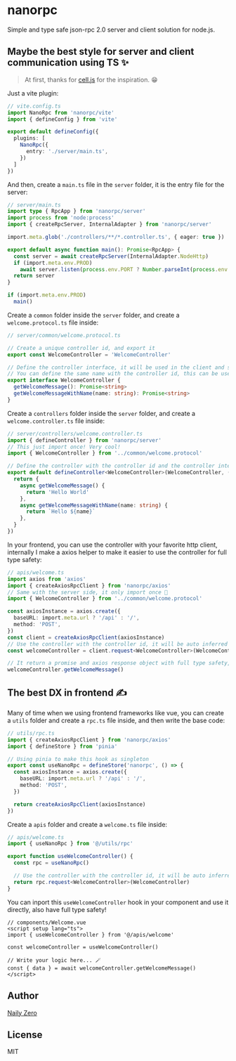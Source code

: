 # nanorpc

Simple and type safe json-rpc 2.0 server and client solution for node.js.

## Maybe the best style for server and client communication using TS ✨

> At first, thanks for [cell.js](https://github.com/cellbang/cell) for the inspiration. 😁

Just a vite plugin:

```ts
// vite.config.ts
import NanoRpc from 'nanorpc/vite'
import { defineConfig } from 'vite'

export default defineConfig({
  plugins: [
    NanoRpc({
      entry: './server/main.ts',
    })
  ]
})
```

And then, create a `main.ts` file in the `server` folder, it is the entry file for the server:

```ts
// server/main.ts
import type { RpcApp } from 'nanorpc/server'
import process from 'node:process'
import { createRpcServer, InternalAdapter } from 'nanorpc/server'

import.meta.glob('./controllers/**/*.controller.ts', { eager: true })

export default async function main(): Promise<RpcApp> {
  const server = await createRpcServer(InternalAdapter.NodeHttp)
  if (import.meta.env.PROD)
    await server.listen(process.env.PORT ? Number.parseInt(process.env.PORT) : 3444)
  return server
}

if (import.meta.env.PROD)
  main()
```

Create a `common` folder inside the `server` folder, and create a `welcome.protocol.ts` file inside:

```ts
// server/common/welcome.protocol.ts

// Create a unique controller id, and export it
export const WelcomeController = 'WelcomeController'

// Define the controller interface, it will be used in the client and server
// You can define the same name with the controller id, this can be used as both a value and a type, and it is only imported once!
export interface WelcomeController {
  getWelcomeMessage(): Promise<string>
  getWelcomeMessageWithName(name: string): Promise<string>
}
```

Create a `controllers` folder inside the `server` folder, and create a `welcome.controller.ts` file inside:

```ts
// server/controllers/welcome.controller.ts
import { defineController } from 'nanorpc/server'
// This just import once! Very cool!
import { WelcomeController } from '../common/welcome.protocol'

// Define the controller with the controller id and the controller interface
export default defineController<WelcomeController>(WelcomeController, () => {
  return {
    async getWelcomeMessage() {
      return 'Hello World'
    },
    async getWelcomeMessageWithName(name: string) {
      return `Hello ${name}`
    },
  }
})
```

In your frontend, you can use the controller with your favorite http client, internally I make a axios helper to make it easier to use the controller for full type safety:

```ts
// apis/welcome.ts
import axios from 'axios'
import { createAxiosRpcClient } from 'nanorpc/axios'
// Same with the server side, it only import once 🍺
import { WelcomeController } from '../common/welcome.protocol'

const axiosInstance = axios.create({
  baseURL: import.meta.url ? '/api' : '/',
  method: 'POST',
})
const client = createAxiosRpcClient(axiosInstance)
// Use the controller with the controller id, it will be auto inferred type from the controller!
const welcomeController = client.request<WelcomeController>(WelcomeController)

// It return a promise and axios response object with full type safety, will be inferred from the controller!
welcomeController.getWelcomeMessage()
```

## The best DX in frontend ✍️

Many of time when we using frontend frameworks like vue, you can create a `utils` folder and create a `rpc.ts` file inside, and then write the base code:

```ts
// utils/rpc.ts
import { createAxiosRpcClient } from 'nanorpc/axios'
import { defineStore } from 'pinia'

// Using pinia to make this hook as singleton
export const useNanoRpc = defineStore('nanorpc', () => {
  const axiosInstance = axios.create({
    baseURL: import.meta.url ? '/api' : '/',
    method: 'POST',
  })

  return createAxiosRpcClient(axiosInstance)
})
```

Create a `apis` folder and create a `welcome.ts` file inside:

```ts
// apis/welcome.ts
import { useNanoRpc } from '@/utils/rpc'

export function useWelcomeController() {
  const rpc = useNanoRpc()

  // Use the controller with the controller id, it will be auto inferred type from the controller!
  return rpc.request<WelcomeController>(WelcomeController)
}
```

You can inport this `useWelcomeController` hook in your component and use it directly, also have full type safety!

```vue
// components/Welcome.vue
<script setup lang="ts">
import { useWelcomeController } from '@/apis/welcome'

const welcomeController = useWelcomeController()

// Write your logic here... 🪄
const { data } = await welcomeController.getWelcomeMessage()
</script>
```

## Author

[Naily Zero](https://github.com/groupguanfang)

## License

MIT
